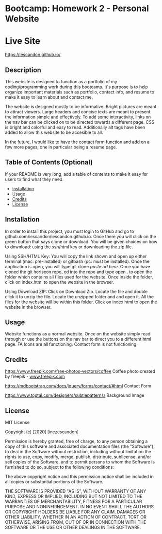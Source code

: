 # Bootcamp: Homework 2 - Personal Website

# Live Site
https://iescandon.github.io/

## Description 

This website is designed to function as a portfolio of my coding/programming work during this bootcamp. It's purpose is to help organize important materials such as portfolio, contact info, and resume to make it easy to learn about and contact me.

The website is designed mostly to be informative. Bright pictures are meant to attract viewers. Large headers and concise texts are meant to present the information simple and effectively. To add some interactivity, links on the nav bar can be clicked on to be directed towards a different page. CSS is bright and colorful and easy to read. Additionally alt tags have been added to allow this website to be accesible to all.

In the future, I would like to have the contact form function and add on a few more pages, one in particular being a resume page.

## Table of Contents (Optional)

If your README is very long, add a table of contents to make it easy for users to find what they need.

* [Installation](#installation)
* [Usage](#usage)
* [Credits](#credits)
* [License](#license)


## Installation

In order to install this project, you must login to GitHub and go to github.com/iescandon/iescandon.github.io. Once there you will click on the green button that says clone or download. You will be given choices on how to download: using the ssh/html key or downloading the zip file.

Using SSH/HTML Key:
You will copy the link shown and open up either terminal (mac: pre-installed) or gitbash (pc: must be installed). Once the application is open, you will type git clone _paste url here_. Once you have cloned the git horiseon repo, cd into the repo and type open . to open the folder which contains all files used for the website. Once inside the folder, click on index.html to open the website in the browser.

Using Download ZIP:
Click on Download Zip. Locate the file and double click it to unzip the file. Locate the unzipped folder and and open it. All the files for the website will be within this folder. Click on index.html to open the website in the browser.


## Usage 

Website functions as a normal website. Once on the website simply read through or use the buttons on the nav bar to direct you to a different html page. FA Icons are all functioning. Contact form is not functioning.


## Credits

https://www.freepik.com/free-photos-vectors/coffee
Coffee photo created by freepik - www.freepik.com

https://mdbootstrap.com/docs/jquery/forms/contact/#html
Contact Form

https://www.toptal.com/designers/subtlepatterns/
Background Image


## License

MIT License

Copyright (c) [2020] [inezescandon]

Permission is hereby granted, free of charge, to any person obtaining a copy
of this software and associated documentation files (the "Software"), to deal
in the Software without restriction, including without limitation the rights
to use, copy, modify, merge, publish, distribute, sublicense, and/or sell
copies of the Software, and to permit persons to whom the Software is
furnished to do so, subject to the following conditions:

The above copyright notice and this permission notice shall be included in all
copies or substantial portions of the Software.

THE SOFTWARE IS PROVIDED "AS IS", WITHOUT WARRANTY OF ANY KIND, EXPRESS OR
IMPLIED, INCLUDING BUT NOT LIMITED TO THE WARRANTIES OF MERCHANTABILITY,
FITNESS FOR A PARTICULAR PURPOSE AND NONINFRINGEMENT. IN NO EVENT SHALL THE
AUTHORS OR COPYRIGHT HOLDERS BE LIABLE FOR ANY CLAIM, DAMAGES OR OTHER
LIABILITY, WHETHER IN AN ACTION OF CONTRACT, TORT OR OTHERWISE, ARISING FROM,
OUT OF OR IN CONNECTION WITH THE SOFTWARE OR THE USE OR OTHER DEALINGS IN THE
SOFTWARE.
